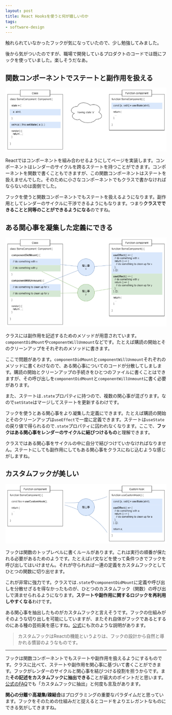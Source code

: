 ```yaml
---
layout: post
title: React Hooksを使うと何が嬉しいのか
tags: 
- software-design
---
```


触れられていなかったフックが気になっていたので、少し勉強してみました。

後から気がついたのですが、職場で開発しているプロダクトのコードでは既にフックを使っていました。楽しそうだなあ。

## 関数コンポーネントでステートと副作用を扱える

![useState](../images/2020-08-13-what-makes-me-happy-with-react-hooks/usestate.png)

Reactではコンポーネントを組み合わせるようにしてページを実装します。コンポーネントはレンダーのサイクルを跨るステートを持つことができます。コンポーネントを関数で書くこともできますが、この関数コンポーネントはステートを扱えませんでした。そのために小さなコンポーネントでもクラスで書かなければならないのは面倒でした。

フックを使うと関数コンポーネントでもステートを扱えるようになります。副作用としてレンダーのサイクルに干渉できるようにもなります。つまり**クラスでできることと同等のことができるようになる**のですね。

## ある関心事を凝集した定義にできる

![useEffect](../images/2020-08-13-what-makes-me-happy-with-react-hooks/useeffect.png)

クラスには副作用を記述するためのメソッドが用意されています。`componentDidMount`や`componentWillUnmount`などです。たとえば購読の開始とそのクリーンアップをそれぞれのメソッドに書きます。

ここで問題があります。`componentDidMount`と`componentWillUnmount`それぞれのメソッドに書くわけなので、ある関心事についてのコードが分散してしまします。購読の開始とクリーンアップの手続きをひとつのファイルに書くことはできますが、その呼び出しを`componentDidMount`と`componentWillUnmount`に書く必要があります。

また、ステートは`.state`プロパティに持つので、複数の関心事が混ざります。なので`setState`はマージしてステートを更新するわけです。

フックを使うとある関心事をより凝集した定義にできます。たとえば購読の開始とそのクリーンアップは`useEffect`で一度に定義できます。ステートは`useState`の戻り値で得られるので`.state`プロパティに囚われなくなります。ここで、**フックはある関心事をレンダーのサイクルに結びつけるもの**と理解できます。

クラスではある関心事をサイクルの中に自分で結びつけていかなければなりません。ステートにしても副作用にしてもある関心事をクラスにねじ込むような感じがしますね。

## カスタムフックが美しい

![Custom hook](../images/2020-08-13-what-makes-me-happy-with-react-hooks/custom-hook.png)

フックは関数のトップレベルに書くルールがあります。これは実行の順番が保たれる必要があるためのようです。たとえば`if`文などを使って条件つきでフックを呼び出してはいけません。それが守られれば一連の定義をカスタムフックとしてひとつの関数に切り出せます。

これが非常に強力です。クラスでは`.state`や`componentDidMount`に定義や呼び出しを分散せざるを得なかったものが、ひとつのカスタムフック（関数）の呼び出しで済ませられるようになります。**ステートや副作用に関するロジックを再利用しやすくなる**わけです。

ある関心事を抽出したものがカスタムフックと言えそうです。フックの仕組みがそのような切り出しを可能にしていますが、またそれ自体がフックであるとするのにある種の芸術美を感じすね。[公式](https://ja.reactjs.org/docs/hooks-custom.html)にも次のような説明があります。

> カスタムフックはReactの機能というよりは、フックの設計から自然と導かれる慣習のようなものです。

----

フックは関数コンポーネントでもステートや副作用を扱えるようにするものです。クラスに比べて、ステートや副作用を関心事に基づいて書くことができます。フックがレンダーのサイクルと関心事を結びつける役割を担うからです。また**その記述をカスタムフックに抽出できる**ことが最大のポイントだと思います。[公式のFAQ](https://ja.reactjs.org/docs/hooks-faq.html)でも「カスタムフックに抽出」と何度も言及があります。

**関心の分離**や**高凝集/疎結合**はプログラミングの重要なパラダイムだと思っています。フックをそのための仕組みだと捉えるとコードをよりエレガントなものにできる気がしてきますね。